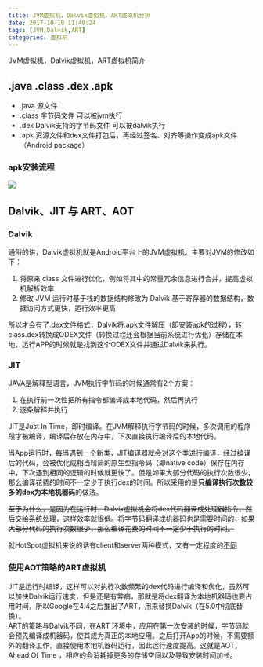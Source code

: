 ```yaml
---
title: JVM虚拟机，Dalvik虚拟机，ART虚拟机分析
date: 2017-10-10 11:40:24
tags: [JVM,Dalvik,ART]
categories: 虚拟机
---
```

JVM虚拟机，Dalvik虚拟机，ART虚拟机简介
<!-- more -->
## .java .class .dex .apk
- .java 源文件
- .class 字节码文件 可以被jvm执行
- .dex Dalvik支持的字节码文件 可以被dalvik执行
- .apk 资源文件和dex文件打包后，再经过签名、对齐等操作变成apk文件（Android package）

### apk安装流程
![](https://cloud.githubusercontent.com/assets/21374839/26571436/8779c70c-4548-11e7-9e9f-7ff265b32837.png)


## Dalvik、JIT 与 ART、AOT
### Dalvik
通俗的讲，Dalvik虚拟机就是Android平台上的JVM虚拟机。主要对JVM的修改如下：
1. 将原来 class 文件进行优化，例如将其中的常量冗余信息进行合并，提高虚拟机解析效率
2. 修改 JVM 运行时基于栈的数据结构修改为 Dalvik 基于寄存器的数据结构，数据访问方式更快，运行效率更高  

所以才会有了.dex文件格式，Dalvik将.apk文件解压（即安装apk的过程），转class.dex转换成ODEX文件（转换过程还会根据当前系统进行优化）存储在本地，运行APP的时候就是找到这个ODEX文件并通过Dalvik来执行。
### JIT
JAVA是解释型语言，JVM执行字节码的时候通常有2个方案：
1. 在执行前一次性把所有指令都编译成本地代码，然后再执行
2. 逐条解释并执行  

JIT是Just In Time，即时编译。在JVM解释执行字节码的时候，多次调用的程序段才被编译，编译后存放在内存中，下次直接执行编译后的本地代码。

当App运行时，每当遇到一个新类，JIT编译器就会对这个类进行编译，经过编译后的代码，会被优化成相当精简的原生型指令码（即native code）保存在内存中，下次遇到相同的逻辑的时候就更快了。但是如果大部分代码的执行次数很少，那么编译花费的时间不一定少于执行dex的时间。所以采用的是**只编译执行次数较多的dex为本地机器码**的做法。

~~至于为什么，是因为在运行时，Dalvik虚拟机会将dex代码翻译成处理器指令，然后交给系统处理，这样效率就很低。将字节码翻译成机器码也是需要时间的，如果大部分代码的执行次数很少，那么编译花费的时间不一定少于执行的时间。~~

就HotSpot虚拟机来说的话有client和server两种模式，又有一定程度的[不同](http://ifeve.com/hotspot-jit/)

### 使用AOT策略的ART虚拟机
JIT是运行时编译，这样可以对执行次数频繁的dex代码进行编译和优化，虽然可以加快Dalvik运行速度，但是还是有弊病，那就是将dex翻译为本地机器码也要占用时间，所以Google在4.4之后推出了ART，用来替换Dalvik（在5.0中彻底替换）。  
ART的策略与Dalvik不同，在ART 环境中，应用在第一次安装的时候，字节码就会预先编译成机器码，使其成为真正的本地应用。之后打开App的时候，不需要额外的翻译工作，直接使用本地机器码运行，因此运行速度提高。这就是AOT，Ahead Of Time ，相应的会消耗掉更多的存储空间以及导致安装时间加长。

